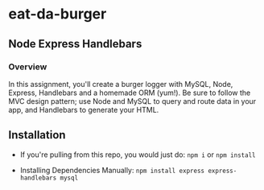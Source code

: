 # eat-da-burger

## Node Express Handlebars
### Overview

In this assignment, you'll create a burger logger with MySQL, Node, Express, Handlebars and a homemade ORM (yum!). Be sure to follow the MVC design pattern; use Node and MySQL to query and route data in your app, and Handlebars to generate your HTML.

## Installation
* If you're pulling from this repo, you would just do:
```npm i``` or ```npm install``` 

* Installing Dependencies Manually:
```npm install express express-handlebars mysql```


